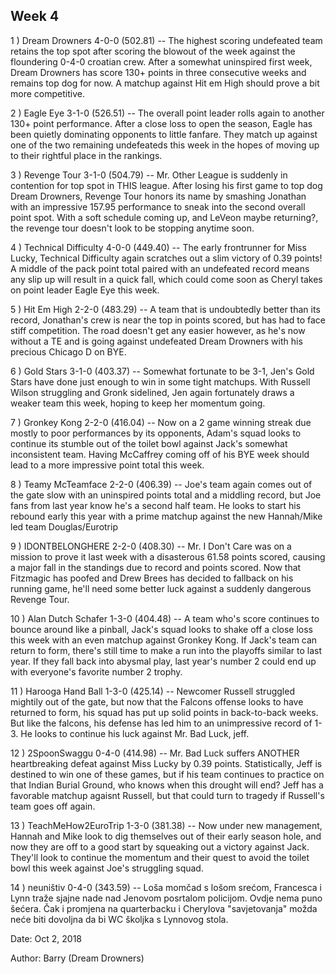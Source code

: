 ## Week 4

1 ) Dream Drowners  4-0-0 (502.81) -- The highest scoring undefeated team retains the top spot after scoring the blowout of the week against the floundering 0-4-0 croatian crew.  After a somewhat uninspired first week, Dream Drowners has score 130+ points in three consecutive weeks and remains top dog for now.  A matchup against Hit em High should prove a bit more competitive.

2 ) Eagle Eye 3-1-0 (526.51) -- The overall point leader rolls again to another 130+ point performance.  After a close loss to open the season, Eagle has been quietly dominating opponents to little fanfare.  They match up against one of the two remaining undefeateds this week in the hopes of moving up to their rightful place in the rankings.

3 ) Revenge Tour 3-1-0 (504.79) -- Mr. Other League is suddenly in contention for top spot in THIS league.  After losing his first game to top dog Dream Drowners, Revenge Tour honors its name by smashing Jonathan with an impressive 157.95 performance to sneak into the second overall point spot.  With a soft schedule coming up, and LeVeon maybe returning?, the revenge tour doesn't look to be stopping anytime soon.

4 ) Technical Difficulty 4-0-0 (449.40) -- The early frontrunner for Miss Lucky, Technical Difficulty again scratches out a slim victory of 0.39 points!  A middle of the pack point total paired with an undefeated record means any slip up will result in a quick fall, which could come soon as Cheryl takes on point leader Eagle Eye this week.

5 ) Hit Em High 2-2-0 (483.29) -- A team that is undoubtedly better than its record, Jonathan's crew is near the top in points scored, but has had to face stiff competition.  The road doesn't get any easier however, as he's now without a TE and is going against undefeated Dream Drowners with his precious Chicago D on BYE.

6 ) Gold Stars 3-1-0 (403.37) -- Somewhat fortunate to be 3-1, Jen's Gold Stars have done just enough to win in some tight matchups.  With Russell Wilson struggling and Gronk sidelined, Jen again fortunately draws a weaker team this week, hoping to keep her momentum going.

7 ) Gronkey Kong 2-2-0 (416.04) -- Now on a 2 game winning streak due mostly to poor performances by its opponents, Adam's squad looks to continue its stumble out of the toilet bowl against Jack's somewhat inconsistent team.  Having McCaffrey coming off of his BYE week should lead to a more impressive point total this week.

8 ) Teamy McTeamface 2-2-0 (406.39) -- Joe's team again comes out of the gate slow with an uninspired points total and a middling record, but Joe fans from last year know he's a second half team.  He looks to start his rebound early this year with a prime matchup against the new Hannah/Mike led team Douglas/Eurotrip

9 ) IDONTBELONGHERE 2-2-0 (408.30) -- Mr. I Don't Care was on a mission to prove it last week with a disasterous 61.58 points scored, causing a major fall in the standings due to record and points scored.  Now that Fitzmagic has poofed and Drew Brees has decided to fallback on his running game, he'll need some better luck against a suddenly dangerous Revenge Tour.

10 ) Alan Dutch Schafer 1-3-0 (404.48) -- A team who's score continues to bounce around like a pinball, Jack's squad looks to shake off a close loss this week with an even matchup against Gronkey Kong.  If Jack's team can return to form, there's still time to make a run into the playoffs similar to last year.  If they fall back into abysmal play, last year's number 2 could end up with everyone's favorite number 2 trophy.

11 ) Harooga Hand Ball 1-3-0 (425.14) -- Newcomer Russell struggled mightily out of the gate, but now that the Falcons offense looks to have returned to form, his squad has put up solid points in back-to-back weeks.  But like the falcons, his defense has led him to an unimpressive record of 1-3.  He looks to continue his luck against Mr. Bad Luck, jeff.

12 ) 2SpoonSwaggu 0-4-0 (414.98) -- Mr. Bad Luck suffers ANOTHER heartbreaking defeat against Miss Lucky by 0.39 points.  Statistically, Jeff is destined to win one of these games, but if his team continues to practice on that Indian Burial Ground, who knows when this drought will end?  Jeff has a favorable matchup agaisnt Russell, but that could turn to tragedy if Russell's team goes off again.

13 ) TeachMeHow2EuroTrip 1-3-0 (381.38) -- Now under new management, Hannah and Mike look to dig themselves out of their early season hole, and now they are off to a good start by squeaking out a victory against Jack.  They'll look to continue the momentum and their quest to avoid the toilet bowl this week against Joe's struggling squad.

14 ) neuništiv 0-4-0 (343.59) -- Loša momčad s lošom srećom, Francesca i Lynn traže sjajne nade nad Jenovom posrtalom policijom. Ovdje nema puno šećera. Čak i promjena na quarterbacku i Cherylova "savjetovanja" možda neće biti dovoljna da bi WC školjka s Lynnovog stola.


Date:  Oct 2, 2018

Author:  Barry (Dream Drowners)
